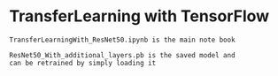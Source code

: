 # TransferLearning with TensorFlow

    TransferLearningWith_ResNet50.ipynb is the main note book
    
    ResNet50_With_additional_layers.pb is the saved model and 
    can be retrained by simply loading it
    
    
